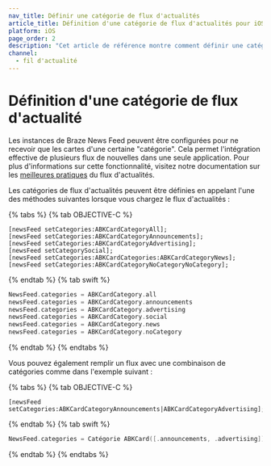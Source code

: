 ```yaml
---
nav_title: Définir une catégorie de flux d'actualités
article_title: Définition d'une catégorie de flux d'actualités pour iOS
platform: iOS
page_order: 2
description: "Cet article de référence montre comment définir une catégorie de flux d'actualité dans votre application iOS."
channel:
  - fil d'actualité
---
```


# Définition d'une catégorie de flux d'actualité

Les instances de Braze News Feed peuvent être configurées pour ne recevoir que les cartes d'une certaine "catégorie". Cela permet l'intégration effective de plusieurs flux de nouvelles dans une seule application. Pour plus d'informations sur cette fonctionnalité, visitez notre documentation sur les [meilleures pratiques][40] du flux d'actualités.

Les catégories de flux d'actualités peuvent être définies en appelant l'une des méthodes suivantes lorsque vous chargez le flux d'actualités :

{% tabs %}
{% tab OBJECTIVE-C %}

```objc
[newsFeed setCategories:ABKCardCategoryAll];
[newsFeed setCategories:ABKCardCategoryAnnouncements];
[newsFeed setCategories:ABKCardCategoryAdvertising];
[newsFeed setCategorySocial];
[newsFeed setCategories:ABKCardCategories:ABKCardCategoryNews];
[newsFeed setCategories:ABKCardCategoryNoCategoryNoCategory];
```

{% endtab %}
{% tab swift %}

```swift
NewsFeed.categories = ABKCardCategory.all
newsFeed.categories = ABKCardCategory.announcements
newsFeed.categories = ABKCardCategory.advertising
newsFeed.categories = ABKCardCategory.social
newsFeed.categories = ABKCardCategory.news
newsFeed.categories = ABKCardCategory.noCategory
```

{% endtab %}
{% endtabs %}


Vous pouvez également remplir un flux avec une combinaison de catégories comme dans l'exemple suivant :

{% tabs %}
{% tab OBJECTIVE-C %}

```objc
[newsFeed setCategories:ABKCardCategoryAnnouncements|ABKCardCategoryAdvertising];
```

{% endtab %}
{% tab swift %}

```swift
NewsFeed.categories = Catégorie ABKCard([.announcements, .advertising])
```

{% endtab %}
{% endtabs %}

[40]: {{site.baseurl}}/user_guide/message_building_by_channel/in-app_messages/reporting/
